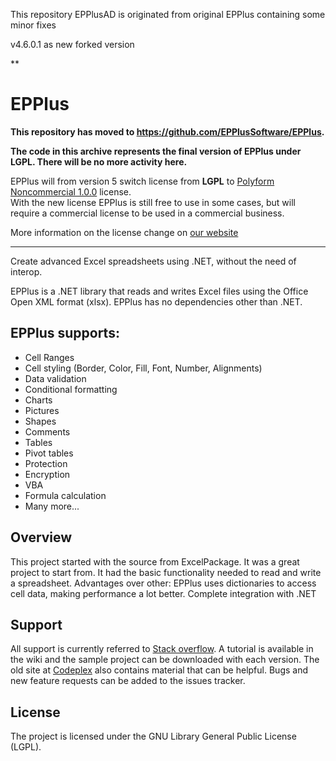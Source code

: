 This repository EPPlusAD is originated from original EPPlus containing some minor fixes

v4.6.0.1 as new forked version

**

# EPPlus
**This repository has moved to https://github.com/EPPlusSoftware/EPPlus.** 

**The code in this archive represents the final version of EPPlus under LGPL. There will be no more activity here.**  

EPPlus will from version 5 switch license from **LGPL** to [Polyform Noncommercial 1.0.0]( https://polyformproject.org/licenses/noncommercial/1.0.0/) license.  
With the new license EPPlus is still free to use in some cases, but will require a commercial license to be used in a commercial business.

More information on the license change on [our website]( https://www.epplussoftware.com)
***
Create advanced Excel spreadsheets using .NET, without the need of interop.

EPPlus is a .NET library that reads and writes Excel files using the Office Open XML format (xlsx). 
EPPlus has no dependencies other than .NET.
 
## EPPlus supports:
* Cell Ranges 
* Cell styling (Border, Color, Fill, Font, Number, Alignments) 
* Data validation 
* Conditional formatting 
* Charts 
* Pictures 
* Shapes 
* Comments 
* Tables 
* Pivot tables 
* Protection 
* Encryption 
* VBA 
* Formula calculation 
* Many more... 

## Overview
This project started with the source from ExcelPackage. It was a great project to start from.
It had the basic functionality needed to read and write a spreadsheet.
Advantages over other:
EPPlus uses dictionaries to access cell data, making performance a lot better.
Complete integration with .NET 

## Support
All support is currently referred to [Stack overflow](https://stackoverflow.com/questions/tagged/epplus). 
A tutorial is available in the wiki and the sample project can be downloaded with each version. 
The old site at [Codeplex](http://epplus.codeplex.com) also contains material that can be helpful. 
Bugs and new feature requests can be added to the issues tracker. 

## License
The project is licensed under the GNU Library General Public License (LGPL). 
